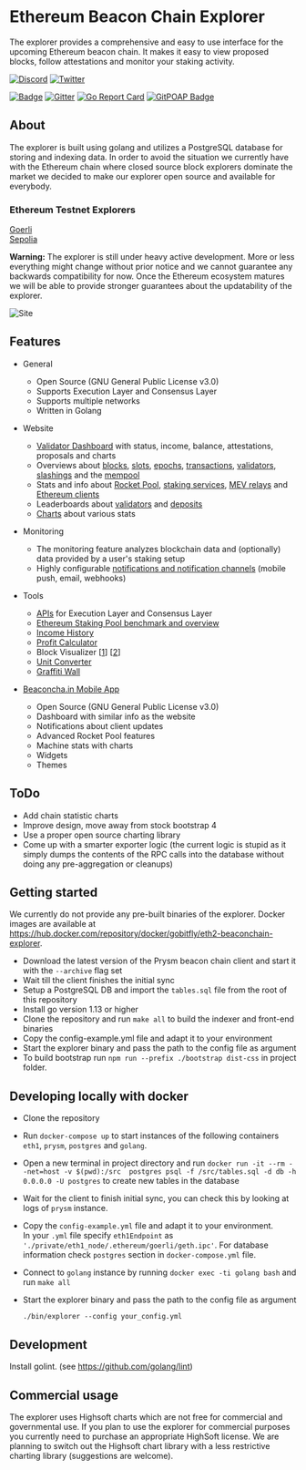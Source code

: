 # Ethereum Beacon Chain Explorer

The explorer provides a comprehensive and easy to use interface for the upcoming Ethereum beacon chain. It makes it easy to view proposed blocks, follow attestations and monitor your staking activity.

[![Discord](https://img.shields.io/badge/Discord-%235865F2.svg?style=for-the-badge&logo=discord&logoColor=white)](https://discord.io/beaconchain)
[![Twitter](https://img.shields.io/badge/Twitter-%231DA1F2.svg?style=for-the-badge&logo=Twitter&logoColor=white)](https://twitter.com/https://twitter.com/beaconcha_in)

[![Badge](https://github.com/gobitfly/eth2-beaconchain-explorer/workflows/Build/badge.svg)](https://github.com/gobitfly/eth2-beaconchain-explorer/actions?query=workflow%3A%22Build+%26+Publish+Docker+images%22)
[![Gitter](https://img.shields.io/gitter/room/gobitfly/eth2-beaconchain-explorer?color=%2334D058)](https://gitter.im/gobitfly/beaconchain-explorer?utm_source=badge&utm_medium=badge&utm_campaign=pr-badge)
[![Go Report Card](https://goreportcard.com/badge/github.com/gobitfly/eth2-beaconchain-explorer)](https://goreportcard.com/report/github.com/gobitfly/eth2-beaconchain-explorer)
[![GitPOAP Badge](https://public-api.gitpoap.io/v1/repo/gobitfly/eth2-beaconchain-explorer/badge)](https://www.gitpoap.io/gh/gobitfly/eth2-beaconchain-explorer)

## About

The explorer is built using golang and utilizes a PostgreSQL database for storing and indexing data. In order to avoid the situation we currently have with the Ethereum chain where closed source block explorers dominate the market we decided to make our explorer open source and available for everybody.

### Ethereum Testnet Explorers

[Goerli](https://goerli.beaconcha.in)<br>
[Sepolia](https://sepolia.beaconcha.in)

**Warning:** The explorer is still under heavy active development. More or less everything might change without prior notice and we cannot guarantee any backwards compatibility for now. Once the Ethereum ecosystem matures we will be able to provide stronger guarantees about the updatability of the explorer.

![Site](https://user-images.githubusercontent.com/26490734/120495328-e351f800-c3bc-11eb-92a8-e93fbde24539.png 'Beacon Chain Web Interface Screenshot')

## Features

- General
  - Open Source (GNU General Public License v3.0)
  - Supports Execution Layer and Consensus Layer
  - Supports multiple networks
  - Written in Golang

- Website
  - [Validator Dashboard](https://beaconcha.in/dashboard) with status, income, balance, attestations, proposals and charts
  - Overviews about [blocks](https://beaconcha.in/blocks), [slots](https://beaconcha.in/slots), [epochs](https://beaconcha.in/epochs), [transactions](https://beaconcha.in/transactions), [validators](https://beaconcha.in/validators), [slashings](https://beaconcha.in/validators/slashings) and the [mempool](https://beaconcha.in/mempool)
  - Stats and info about [Rocket Pool](https://beaconcha.in/pools/rocketpool), [staking services](https://beaconcha.in/stakingServices), [MEV relays](https://beaconcha.in/relays) and [Ethereum clients](https://beaconcha.in/user/ethClients)
  - Leaderboards about [validators](https://beaconcha.in/validators/leaderboard) and [deposits](https://beaconcha.in/validators/deposit-leaderboard)
  - [Charts](https://beaconcha.in/charts) about various stats

- Monitoring
  - The monitoring feature analyzes blockchain data and (optionally) data provided by a user's staking setup
  - Highly configurable [notifications and notification channels](https://beaconcha.in/user/notifications) (mobile push, email, webhooks)

- Tools
  - [APIs](https://beaconcha.in/api/v1/docs/index.html) for Execution Layer and Consensus Layer
  - [Ethereum Staking Pool benchmark and overview](https://beaconcha.in/pools)
  - [Income History](https://beaconcha.in/user/rewards)
  - [Profit Calculator](https://beaconcha.in/calculator)
  - Block Visualizer [[1](https://beaconcha.in/vis)] [[2](https://beaconcha.in/charts/slotviz)]
  - [Unit Converter](https://beaconcha.in/tools/unitConverter)
  - [Graffiti Wall](https://beaconcha.in/graffitiwall)

- [Beaconcha.in Mobile App](https://beaconcha.in/mobile)
  - Open Source (GNU General Public License v3.0)
  - Dashboard with similar info as the website
  - Notifications about client updates
  - Advanced Rocket Pool features
  - Machine stats with charts
  - Widgets
  - Themes

## ToDo

- Add chain statistic charts
- Improve design, move away from stock bootstrap 4
- Use a proper open source charting library
- Come up with a smarter exporter logic (the current logic is stupid as it simply dumps the contents of the RPC calls into the database without doing any pre-aggregation or cleanups)

## Getting started

We currently do not provide any pre-built binaries of the explorer. Docker images are available at https://hub.docker.com/repository/docker/gobitfly/eth2-beaconchain-explorer.

- Download the latest version of the Prysm beacon chain client and start it with the `--archive` flag set
- Wait till the client finishes the initial sync
- Setup a PostgreSQL DB and import the `tables.sql` file from the root of this repository
- Install go version 1.13 or higher
- Clone the repository and run `make all` to build the indexer and front-end binaries
- Copy the config-example.yml file and adapt it to your environment
- Start the explorer binary and pass the path to the config file as argument
- To build bootstrap run `npm run --prefix ./bootstrap dist-css` in project folder.

## Developing locally with docker
- Clone the repository
- Run `docker-compose up` to start instances of the following containers `eth1`, `prysm`, `postgres` and `golang`.
- Open a new terminal in project directory and run `docker run -it --rm --net=host -v $(pwd):/src  postgres psql -f /src/tables.sql -d db -h 0.0.0.0 -U postgres` to create new tables in the database  
- Wait for the client to finish initial sync, you can check this by looking at logs of `prysm` instance.
- Copy the `config-example.yml` file and adapt it to your environment.\
 In your `.yml` file specify `eth1Endpoint` as `'./private/eth1_node/.ethereum/goerli/geth.ipc'`. 
 For database information check `postgres` section in `docker-compose.yml` file.
- Connect to `golang` instance by running `docker exec -ti golang bash` and run `make all`
- Start the explorer binary and pass the path to the config file as argument 

      ./bin/explorer --config your_config.yml   

## Development

Install golint. (see https://github.com/golang/lint)

## Commercial usage

The explorer uses Highsoft charts which are not free for commercial and governmental use. If you plan to use the explorer for commercial purposes you currently need to purchase an appropriate HighSoft license.
We are planning to switch out the Highsoft chart library with a less restrictive charting library (suggestions are welcome).
